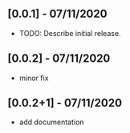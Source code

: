 ## [0.0.1] - 07/11/2020

- TODO: Describe initial release.

## [0.0.2] - 07/11/2020

- minor fix

## [0.0.2+1] - 07/11/2020

- add documentation
